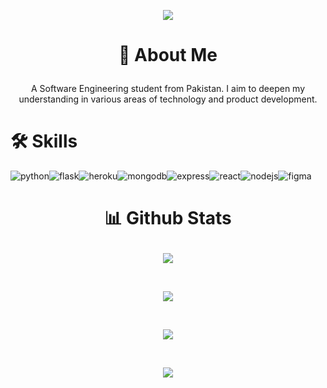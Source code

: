 
<p align="center">
  <img src="https://camo.githubusercontent.com/46b5337d2e4d0bf0e3c2cfd3ae600fe1eab38bd321af1f955da414cc73a84ca5/68747470733a2f2f692e67696665722e636f6d2f6f726967696e2f38342f38346437396635383763616565653639636166333036333836656333353237645f773230302e676966">
</p>



# <p align="center">🚀 About Me </p>

<p align="center">A Software Engineering student from Pakistan. I aim to deepen my understanding in various areas of technology and product development.</p>



# 🛠 Skills

![python](https://img.shields.io/badge/Python-FFD43B?style=for-the-badge&logo=python&logoColor=blue)![flask](https://img.shields.io/badge/Flask-000000?style=for-the-badge&logo=flask&logoColor=white)![heroku](https://img.shields.io/badge/Heroku-430098?style=for-the-badge&logo=heroku&logoColor=white)![mongodb](https://img.shields.io/badge/MongoDB-4EA94B?style=for-the-badge&logo=mongodb&logoColor=white)![express](https://img.shields.io/badge/Express.js-000000?style=for-the-badge&logo=express&logoColor=white)![react](https://img.shields.io/badge/React-20232A?style=for-the-badge&logo=react&logoColor=61DAFB)![nodejs](https://img.shields.io/badge/Node.js-339933?style=for-the-badge&logo=nodedotjs&logoColor=white)![figma](https://img.shields.io/badge/Figma-F24E1E?style=for-the-badge&logo=figma&logoColor=white) 


#  <p align="center">📊 Github Stats</p>

<p align="center"><img align="center" src="https://github-readme-stats.vercel.app/api?username=blurryface92&theme=dark"></p> </br>
<p align="center"><img align="center" src="https://github-readme-streak-stats.herokuapp.com/?user=blurryface92&theme=dark"></p> </br>
<p align="center"><img align="center" src="https://github-readme-stats.vercel.app/api/top-langs/?username=blurryface92&theme=dark"></p>  </br>
<p align="center"><img align="center" src="https://github-profile-summary-cards.vercel.app/api/cards/profile-details?username=blurryface92&theme=monokai"></p>


#
